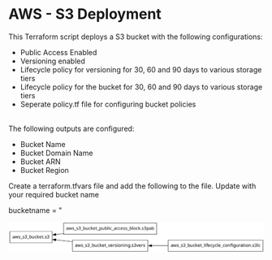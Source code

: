 # **AWS - S3 Deployment**
This Terraform script deploys a S3 bucket with the following configurations:

- Public Access Enabled</br>
- Versioning enabled</br>
- Lifecycle policy for versioning for 30, 60 and 90 days to various storage tiers</br>
- Lifecycle policy for the bucket for 30, 60 and 90 days to various storage tiers</br>
- Seperate policy.tf file for configuring bucket policies</br>
</br>
The following outputs are configured:

- Bucket Name</br>
- Bucket Domain Name</br>
- Bucket ARN</br>
- Bucket Region

Create a terraform.tfvars file and add the following to the file.  Update <insert value> with your required bucket name

bucketname = "<Insert Value>

![alt text](/images/s3.png)</br>
